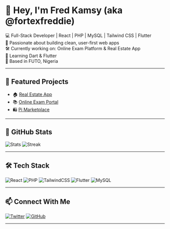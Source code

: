 # 👋 Hey, I'm Fred Kamsy (aka @fortexfreddie)

💻 Full-Stack Developer | React | PHP | MySQL | Tailwind CSS | Flutter  
🎯 Passionate about building clean, user-first web apps  
🛠 Currently working on: Online Exam Platform & Real Estate App  
🌱 Learning Dart & Flutter  
📍 Based in FUTO, Nigeria

---

## 🚀 Featured Projects

- 🏠 [Real Estate App](https://github.com/fortexfreddie/real-estate-app)
- 📚 [Online Exam Portal](https://github.com/fortexfreddie/exam-platform)
- 🛍 [Pi Marketplace](https://github.com/fortexfreddie/pi-marketplace)

---

## 🧮 GitHub Stats

![Stats](https://github-readme-stats.vercel.app/api?username=fortexfreddie&show_icons=true&theme=radical)
![Streak](https://github-readme-streak-stats.herokuapp.com/?user=fortexfreddie&theme=radical)

---

## 🛠️ Tech Stack

![React](https://img.shields.io/badge/-React-61DAFB?logo=react&logoColor=white&style=for-the-badge)
![PHP](https://img.shields.io/badge/-PHP-777BB4?logo=php&logoColor=white&style=for-the-badge)
![TailwindCSS](https://img.shields.io/badge/-Tailwind-38B2AC?logo=tailwindcss&logoColor=white&style=for-the-badge)
![Flutter](https://img.shields.io/badge/-Flutter-02569B?logo=flutter&logoColor=white&style=for-the-badge)
![MySQL](https://img.shields.io/badge/-MySQL-4479A1?logo=mysql&logoColor=white&style=for-the-badge)

---

## 📫 Connect With Me

[![Twitter](https://img.shields.io/badge/Twitter-%231DA1F2.svg?logo=twitter&logoColor=white)](https://twitter.com/fortexfreddie)
[![GitHub](https://img.shields.io/badge/GitHub-%2312100E.svg?logo=github&logoColor=white)](https://github.com/fortexfreddie)

---
